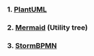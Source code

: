 ### 1. [PlantUML](https://www.plantuml.com)

### 2. [Mermaid](https://mermaid.live) (Utility tree)

### 3. [StormBPMN](https://stormbpmn.com/)
